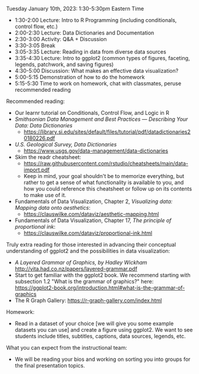 Tuesday January 10th, 2023: 1:30-5:30pm Eastern Time

  * 1:30-2:00 Lecture: Intro to R Programming (including conditionals, control flow, etc.)
  * 2:00-2:30 Lecture: Data Dictionaries and Documentation
  * 2:30-3:00 Activity: Q&A + Discussion
  * 3:30-3:05 Break
  * 3:05-3:35 Lecture: Reading in data from diverse data sources
  * 3:35-4:30 Lecture: Intro to ggplot2 (common types of figures, faceting, legends, patchwork, and saving figures)
  * 4:30-5:00 Discussion: What makes an effective data visualization?
  * 5:00-5:15 Demonstration of how to do the homework
  * 5:15-5:30 Time to work on homework, chat with classmates, peruse recommended reading

Recommended reading: 
  
  - Our learnr tutorial on Conditionals, Control Flow, and Logic in R
  - *Smithsonian Data Management and Best Practices — Describing Your Data: Data Dictionaries*
    - https://library.si.edu/sites/default/files/tutorial/pdf/datadictionaries20180226.pdf
  - *U.S. Geological Survey, Data Dictionaries*
    - https://www.usgs.gov/data-management/data-dictionaries
  - Skim the readr cheatsheet: 
    - https://raw.githubusercontent.com/rstudio/cheatsheets/main/data-import.pdf 
    - Keep in mind, your goal shouldn't be to memorize everything, but rather to 
      get a sense of what functionality is available to you, and how you could 
      reference this cheatsheet or follow up on its contents to make use of it. 
  - Fundamentals of Data Visualization, Chapter 2, *Visualizing data: Mapping data onto aesthetics*:
    - https://clauswilke.com/dataviz/aesthetic-mapping.html 
  - Fundamentals of Data Visualization, Chapter 17, *The principle of proportional ink*:
    - https://clauswilke.com/dataviz/proportional-ink.html
    
Truly extra reading for those interested in advancing their conceptual understanding of ggplot2 and the possibilities in data visualization: 

  - *A Layered Grammar of Graphics, by Hadley Wickham* http://vita.had.co.nz/papers/layered-grammar.pdf
  - Start to get familiar with the ggplot2 book. We recommend starting with 
  subsection 1.2 "What is the grammar of graphics?" here: 
  https://ggplot2-book.org/introduction.html#what-is-the-grammar-of-graphics
  - The R Graph Gallery: https://r-graph-gallery.com/index.html 
  
Homework: 

  - Read in a dataset of your choice [we will give you some example datasets you can use] and create a figure using ggplot2. We want to see students include titles, subtitles, captions, data sources, legends, etc.

What you can expect from the instructional team: 

  - We will be reading your bios and working on sorting you into groups for the final
  presentation topics.
  